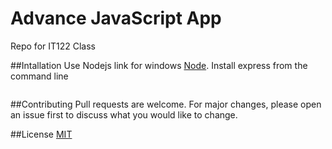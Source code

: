# Advance JavaScript App
Repo for IT122 Class

##Intallation
Use Nodejs link for windows [Node](https://nodejs.org/en/#home-downloadhead).
Install express from the command line
```npm install express --save
```

##Contributing
Pull requests are welcome. For major changes, please open an issue first to discuss what you would like to change.

##License
[MIT]((https://choosealicense.com/licenses/mit/))
